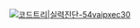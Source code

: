 [![코드트리|실력진단-54vaipxec30](https://banner.codetree.ai/v1/banner/54vaipxec30)](https://www.codetree.ai/profiles/54vaipxec30)
